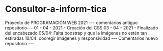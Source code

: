 # Consultor-a-inform-tica
Proyecto de PROGRAMACIÓN WEB 2021
--- comentarios antiguo repositorio---
01 - 04 - 2021 - Creación del CSS
03 - 04 - 2021 - Finalizado del encabezado
05/04: Falta boostrap y que la imágenes no estén tan estiradas
10/04: cooregir imágenes y responsividad
--- Comentarios nuevo repositorio ---
